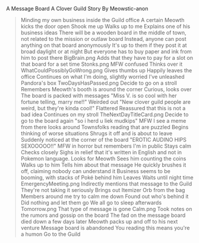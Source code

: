 A Message Board
A Clover Guild Story
By Meowstic-anon

>Minding my own business inside the Guild office
>A certain Meowth kicks the door open
>Shook me up
>Walks up to me
>Explains one of his business ideas
>There will be a wooden board in the middle of town, not related to the mission or outlaw board
>Instead, anyone can post anything on that board anonymously
>It's up to them if they post it at broad daylight or at night
>But everyone has to buy paper and ink from him to post there
>BigBrain.png
>Adds that they have to pay for a slot on that board for a set time
>Stonks.png
>MFW confused
>Thinks over it
>WhatCouldPossiblyGoWrong.png
>Gives thumbs up
>Happily leaves the office
>Continues on what I'm doing, slightly worried I've unleashed Pandora's box
>TwoDaysHasPassed.png
>Decide to go on a stroll
>Remembers Meowth's booth is around the corner
>Curious, looks over
>The board is packed with messages
>"Miss V. is so cool with her fortune telling, marry me!!"
>Weirded out 
>"New clover guild people are weird, but they're kinda cool!"
>Flattered
>Reassured that this is not a bad idea
>Continues on my stroll
>TheNextDayTitleCard.png
>Decide to go to the board again
>"so i herd u liek mudkips"
>MFW I see a meme from there
>looks around
>Townsfolks reading that are puzzled 
>Begins thinking of worse situations 
>Shrugs it off and is about to leave
>Suddenly noticed at the corner of the board
>"EROTIC AUDINO HIPS SEXOOOOO!!"
>MFW in horror but remembers I'm in public
>Stays calm
>Checks closely
>Sighs in relief that it's written in English and not in Pokemon language. 
>Looks for Meowth
>Sees him counting the coins
>Walks up to him
>Tells him about that message
>He quickly brushes it off, claiming nobody can understand it
>Business seems to be booming, with stacks of Poké behind him
>Leaves
>Waits until night time
>EmergencyMeeting.png
>Indirectly mentions that message to the Guild
>They're not taking it seriously
>Brings out Itemizer Orb from the bag
>Members around me try to calm me down
>Found out who's behind it
>Did nothing and let them go
>We all go to sleep afterwards
>Tomorrow.png
>That type of message is gone
>Calm.png
>Took notes on the rumors and gossip on the board
>The fad on the message board died down a few days later
>Meowth packs up and off to his next venture
>Message board is abandoned
>You reading this means you're a humon
>Go to the Guild
